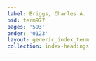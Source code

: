 ```yaml
---
label: Briggs, Charles A.
pid: term977
pages: '593'
order: '0123'
layout: generic_index_term
collection: index-headings
---
```

